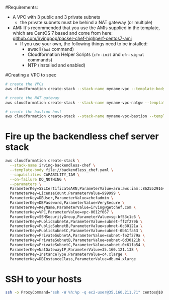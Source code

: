 
#Requirements:
* A VPC with 3 public and 3 private subnets
  * the private subnets must be behind a NAT gateway (or multiple)
* AMI: It's recommended that you use the AMIs supplied in the template, which are CentOS 7 based and come from here: [github.com/irvingpop/packer-chef-highperf-centos7-ami](https://github.com/irvingpop/packer-chef-highperf-centos7-ami)
  * If you use your own, the following things need to be installed:
    - awscli (`aws` command)
    - Cloudformation Helper Scripts (`cfn-init` and `cfn-signal` commands)
    - NTP (installed and enabled)


#Creating a VPC to spec
```bash
# create the VPCs
aws cloudformation create-stack --stack-name myname-vpc --template-body file://vpc/vpc-3azs.yaml --capabilities CAPABILITY_IAM --parameters ParameterKey=ClassB,ParameterValue=42

# create the NAT gateway
aws cloudformation create-stack --stack-name myname-vpc-natgw --template-body file://vpc/vpc-nat-gateway.yaml --capabilities CAPABILITY_IAM --parameters ParameterKey=ParentVPCStack,ParameterValue=myname-vpc

# create the bastion host
aws cloudformation create-stack --stack-name myname-vpc-bastion --template-body file://vpc/vpc-ssh-bastion.yaml --capabilities CAPABILITY_IAM --parameters ParameterKey=ParentVPCStack,ParameterValue=myname-vpc ParameterKey=KeyName,ParameterValue=my_ssh_key
```

# Fire up the backendless chef server stack
```bash
aws cloudformation create-stack \
  --stack-name irving-backendless-chef \
  --template-body file://backendless_chef.yaml \
  --capabilities CAPABILITY_IAM \
  --on-failure DO_NOTHING \
  --parameters \
  ParameterKey=SSLCertificateARN,ParameterValue=arn:aws:iam::862552916454:server-certificate/ip-ub-backend1-trusty-aws-1164570181.us-west-2.elb.amazonaws.com \
  ParameterKey=LicenseCount,ParameterValue=999999 \
  ParameterKey=DBUser,ParameterValue=chefadmin \
  ParameterKey=DBPassword,ParameterValue=VerySecure \
  ParameterKey=KeyName,ParameterValue=irving@getchef.com \
  ParameterKey=VPC,ParameterValue=vpc-0012f067 \
  ParameterKey=SSHSecurityGroup,ParameterValue=sg-bf53c1c6 \
  ParameterKey=PublicSubnetA,ParameterValue=subnet-ff2f279b \
  ParameterKey=PublicSubnetB,ParameterValue=subnet-6c30121a \
  ParameterKey=PublicSubnetC,ParameterValue=subnet-0b61fa53 \
  ParameterKey=PrivateSubnetA,ParameterValue=subnet-fe2f279a \
  ParameterKey=PrivateSubnetB,ParameterValue=subnet-6d30121b \
  ParameterKey=PrivateSubnetC,ParameterValue=subnet-0c61fa54 \
  ParameterKey=NatGatewayIP,ParameterValue=35.160.121.138 \
  ParameterKey=InstanceType,ParameterValue=c4.xlarge \
  ParameterKey=DBInstanceClass,ParameterValue=db.m4.xlarge

```

# SSH to your hosts
```bash
ssh -o ProxyCommand="ssh -W %h:%p -q ec2-user@35.160.211.71" centos@10.42.24.101
```

